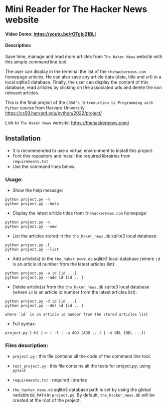 # Mini Reader for The Hacker News website
#### Video Demo: <https://youtu.be/rOTgbj21BLI>
#### Description:
  Save time, manage and read more articles from `The Haker News` website
  with this simple command line tool.

  The user can display in the terminal the list of the `thehackernews.com` homepage articles.
  He can also save any article data (date, title and url) in a local sqlite3 database.
  Finally, the user can display the content of this database, read articles by clicking on the associated urls and delete the non relevant articles.

  This is the final project of the `CS50’s Introduction to Programming
  with Python` course from Harvard University.
  https://cs50.harvard.edu/python/2022/project/

  Link to `The Haker News` website: https://thehackernews.com/


  ## Installation
  - It is recommended to use a virtual environment to install this project.
  - Fork this repository and install the required librairies from `requirements.txt`
  - Use the command lines below.

  ### Usage:

  - Show the help message:
  ```
  python project.py -h
  python project.py --help
  ```

  - Display the latest article titles from `thehackernews.com` homepage:
  ```
  python project.py -n
  python project.py --new
  ```

  - List the articles stored in the `the_haker_news.db` sqlite3 local database:
  ```
  python project.py -l
  python project.py --list
  ```

  - Add article(s) to the `the_haker_news.db` sqlite3 local database
  (where `id` is an article id number from the latest articles list):
  ```
  python project.py -a id [id ...]
  python project.py --add id [id ...]
  ```

  - Delete article(s) from the `the_haker_news.db` sqlite3 local database
  (where `id` is an article id number from the latest articles list):
  ```
  python project.py -d id [id ...]
  python project.py --del id [id ...]
  ```
    where `id` is an article id number from the stored articles list

  - Full syntax:
  ```
  project.py [-h] [-n | -l | -a ADD [ADD ...] | -d DEL [DEL ...]]
  ```

### Files description:
  - `project.py` : this file contains all the code of the command line tool.

  - `test_project.py` : this file contains all the tests for project.py, using `pytest`

  - `requirements.txt` : required libraries

  - `the_hacker_news.db` sqlite3 database path is set by using the global variable `DB_PATH` in `project.py`. By default, `the_hacker_news.db` will be created at the root of the project.
